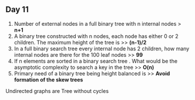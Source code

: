 ## Day 11

1. Number of external nodes in a full binary tree with n internal nodes > **n+1**
2. A binary tree constructed with n nodes, each node has either 0 or 2 children. The maximum height of the tree
is >> **(n-1)/2**
3. In a full binary search tree every internal node has 2 children, how many internal nodes are there for the 100 leaf nodes >> **99**
4. If n elements are sorted in a binary search tree . What would be the asymptotic complexity to search a key in the tree >> **O(n)**
5. Primary need of a binary tree being height balanced is >> **Avoid formation of the skew trees**

Undirected graphs are Tree without cycles
